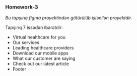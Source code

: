 ### Homework-3

*Bu tapşırıq figma proyektindən götürülüb işlənilən proyektdir.*

Tapşırıq 7 issədən ibarətdir:

- Virtual healthcare for you
- Our services
- Leading healthcare providers
- Download our mobile apps
- What our customer are saying
- Check out our latest article
- Footer
